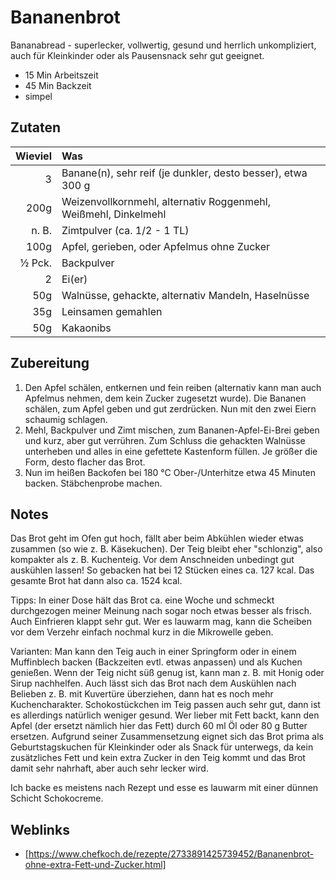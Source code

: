 # Bananenbrot

Bananabread - superlecker, vollwertig, gesund und herrlich unkompliziert, auch für Kleinkinder
oder als Pausensnack sehr gut geeignet.

- 15 Min Arbeitszeit
- 45 Min Backzeit
- simpel

## Zutaten

| Wieviel | Was                                                             |
|--------:|:----------------------------------------------------------------|
|       3 | Banane(n), sehr reif (je dunkler, desto besser), etwa 300 g     |
|    200g | Weizenvollkornmehl, alternativ Roggenmehl, Weißmehl, Dinkelmehl |
|   n. B. | Zimtpulver (ca. 1/2 - 1 TL)                                     |
|    100g | Apfel, gerieben, oder Apfelmus ohne Zucker                      |
|  ½ Pck. | Backpulver                                                      |
|       2 | Ei(er)                                                          |
|     50g | Walnüsse, gehackte, alternativ Mandeln, Haselnüsse              |
|     35g | Leinsamen gemahlen                                              |
|     50g | Kakaonibs                                                       |

## Zubereitung

1. Den Apfel schälen, entkernen und fein reiben (alternativ kann man auch Apfelmus nehmen, dem kein Zucker zugesetzt
   wurde). Die Bananen schälen, zum Apfel geben und gut zerdrücken. Nun mit den zwei Eiern schaumig schlagen.
2. Mehl, Backpulver und Zimt mischen, zum Bananen-Apfel-Ei-Brei geben und kurz, aber gut verrühren. Zum Schluss die
   gehackten Walnüsse unterheben und alles in eine gefettete Kastenform füllen. Je größer die Form,
   desto flacher das Brot.
3. Nun im heißen Backofen bei 180 °C Ober-/Unterhitze etwa 45 Minuten backen. Stäbchenprobe machen.

## Notes

Das Brot geht im Ofen gut hoch, fällt aber beim Abkühlen wieder etwas zusammen (so wie z. B. Käsekuchen). Der Teig
bleibt eher "schlonzig", also kompakter als z. B. Kuchenteig. Vor dem Anschneiden unbedingt gut auskühlen lassen!
So gebacken hat bei 12 Stücken eines ca. 127 kcal. Das gesamte Brot hat dann also ca. 1524 kcal.

Tipps: In einer Dose hält das Brot ca. eine Woche und schmeckt durchgezogen meiner Meinung nach sogar noch etwas
besser als frisch. Auch Einfrieren klappt sehr gut.
Wer es lauwarm mag, kann die Scheiben vor dem Verzehr einfach nochmal kurz in die Mikrowelle geben.

Varianten: Man kann den Teig auch in einer Springform oder in einem Muffinblech backen
(Backzeiten evtl. etwas anpassen) und als Kuchen genießen. Wenn der Teig nicht süß genug ist, kann man z. B. mit Honig
oder Sirup nachhelfen.
Auch lässt sich das Brot nach dem Auskühlen nach Belieben z. B. mit Kuvertüre überziehen, dann hat es noch mehr Kuchencharakter.
Schokostückchen im Teig passen auch sehr gut, dann ist es allerdings natürlich weniger gesund.
Wer lieber mit Fett backt, kann den Apfel (der ersetzt nämlich hier das Fett) durch 60 ml Öl oder 80 g Butter ersetzen.
Aufgrund seiner Zusammensetzung eignet sich das Brot prima als Geburtstagskuchen für Kleinkinder oder als Snack für
unterwegs, da kein zusätzliches Fett und kein extra Zucker in den Teig kommt und das Brot damit sehr nahrhaft,
aber auch sehr lecker wird.

Ich backe es meistens nach Rezept und esse es lauwarm mit einer dünnen Schicht Schokocreme.

## Weblinks

- [https://www.chefkoch.de/rezepte/2733891425739452/Bananenbrot-ohne-extra-Fett-und-Zucker.html]

